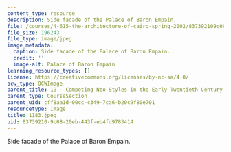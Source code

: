 ```yaml
---
content_type: resource
description: Side facade of the Palace of Baron Empain.
file: /courses/4-615-the-architecture-of-cairo-spring-2002/837392109c0820eb443feb4fd9783414_1183.jpeg
file_size: 196243
file_type: image/jpeg
image_metadata:
  caption: Side facade of the Palace of Baron Empain.
  credit: ''
  image-alt: Palace of Baron Empain
learning_resource_types: []
license: https://creativecommons.org/licenses/by-nc-sa/4.0/
ocw_type: OCWImage
parent_title: 19 - Competing Neo Styles in the Early Twentieth Century
parent_type: CourseSection
parent_uid: cff8aa1d-00cc-c349-7ca6-b20c9f80e701
resourcetype: Image
title: 1183.jpeg
uid: 83739210-9c08-20eb-443f-eb4fd9783414
---
```

Side facade of the Palace of Baron Empain.